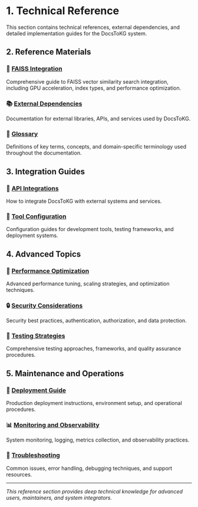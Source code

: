 # 1. Technical Reference

This section contains technical references, external dependencies, and detailed implementation guides for the DocsToKG system.

## 2. Reference Materials

### 🔗 [FAISS Integration](./faiss/index.md)

Comprehensive guide to FAISS vector similarity search integration, including GPU acceleration, index types, and performance optimization.

### 📚 [External Dependencies](./dependencies/index.md)

Documentation for external libraries, APIs, and services used by DocsToKG.

### 📖 [Glossary](./glossary.md)

Definitions of key terms, concepts, and domain-specific terminology used throughout the documentation.

## 3. Integration Guides

### 🔌 [API Integrations](./api-integrations/index.md)

How to integrate DocsToKG with external systems and services.

### 🔧 [Tool Configuration](./tooling/index.md)

Configuration guides for development tools, testing frameworks, and deployment systems.

## 4. Advanced Topics

### 🚀 [Performance Optimization](./performance/index.md)

Advanced performance tuning, scaling strategies, and optimization techniques.

### 🔒 [Security Considerations](./security/index.md)

Security best practices, authentication, authorization, and data protection.

### 🧪 [Testing Strategies](./testing/index.md)

Comprehensive testing approaches, frameworks, and quality assurance procedures.

## 5. Maintenance and Operations

### 🔄 [Deployment Guide](./deployment/index.md)

Production deployment instructions, environment setup, and operational procedures.

### 📊 [Monitoring and Observability](./monitoring/index.md)

System monitoring, logging, metrics collection, and observability practices.

### 🚨 [Troubleshooting](./troubleshooting/index.md)

Common issues, error handling, debugging techniques, and support resources.

---

*This reference section provides deep technical knowledge for advanced users, maintainers, and system integrators.*
